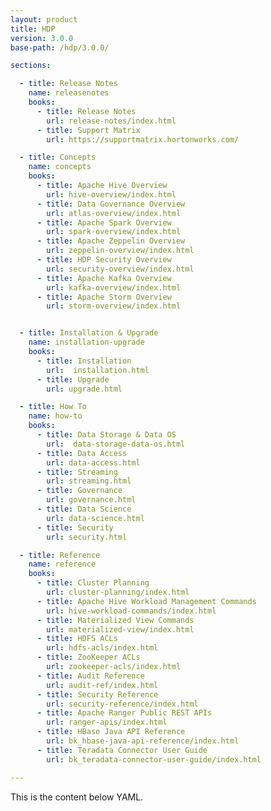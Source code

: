 ```yaml
---
layout: product
title: HDP
version: 3.0.0
base-path: /hdp/3.0.0/

sections:

  - title: Release Notes
    name: releasenotes
    books:
      - title: Release Notes
        url: release-notes/index.html
      - title: Support Matrix
        url: https://supportmatrix.hortonworks.com/

  - title: Concepts
    name: concepts
    books:
      - title: Apache Hive Overview
        url: hive-overview/index.html
      - title: Data Governance Overview
        url: atlas-overview/index.html
      - title: Apache Spark Overview
        url: spark-overview/index.html
      - title: Apache Zeppelin Overview
        url: zeppelin-overview/index.html
      - title: HDP Security Overview
        url: security-overview/index.html
      - title: Apache Kafka Overview
        url: kafka-overview/index.html
      - title: Apache Storm Overview
        url: storm-overview/index.html


  - title: Installation & Upgrade
    name: installation-upgrade
    books:
      - title: Installation
        url:  installation.html
      - title: Upgrade
        url: upgrade.html

  - title: How To
    name: how-to
    books:
      - title: Data Storage & Data OS
        url:  data-storage-data-os.html
      - title: Data Access
        url: data-access.html
      - title: Streaming
        url: streaming.html
      - title: Governance
        url: governance.html
      - title: Data Science
        url: data-science.html
      - title: Security
        url: security.html

  - title: Reference
    name: reference
    books:
      - title: Cluster Planning
        url: cluster-planning/index.html
      - title: Apache Hive Workload Management Commands
        url: hive-workload-commands/index.html
      - title: Materialized View Commands
        url: materialized-view/index.html
      - title: HDFS ACLs
        url: hdfs-acls/index.html
      - title: ZooKeeper ACLs
        url: zookeeper-acls/index.html
      - title: Audit Reference
        url: audit-ref/index.html
      - title: Security Reference
        url: security-reference/index.html
      - title: Apache Ranger Public REST APIs
        url: ranger-apis/index.html
      - title: HBase Java API Reference
        url: bk_hbase-java-api-reference/index.html
      - title: Teradata Connector User Guide
        url: bk_teradata-connector-user-guide/index.html

---
```


This is the content below YAML.

